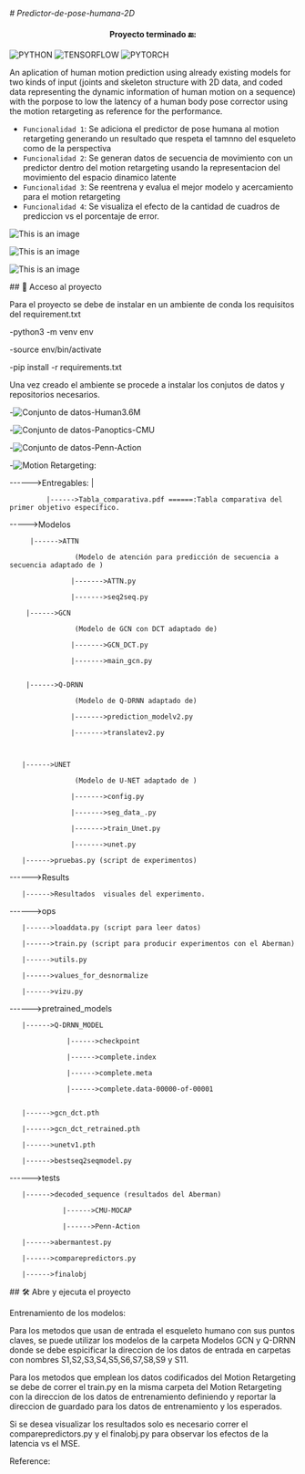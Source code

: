 <em> # Predictor-de-pose-humana-2D </em>
<h4 align="center">
 Proyecto terminado 🔚:
</h4>

![PYTHON](https://badgen.net/badge/python/3.7/blue?icon=github)
![TENSORFLOW](https://badgen.net/badge/TF/1.15.5/cyan?icon=github)
![PYTORCH](https://badgen.net/badge/PyTorch/1.6/orange?icon=github)

An aplication of human motion prediction using already existing models for two kinds of input (joints and skeleton structure with 2D data, and coded data representing the dynamic information of human motion on a sequence) with the porpose to low the latency 
of a human body pose corrector using the motion retargeting as reference for the performance.


- `Funcionalidad 1`: Se adiciona el predictor de pose humana al motion retargeting generando un resultado que respeta el tamnno del esqueleto como de la perspectiva
- `Funcionalidad 2`: Se generan datos de secuencia de movimiento con un predictor dentro del motion retargeting usando la representacion del movimiento del espacio dinamico latente
- `Funcionalidad 3`: Se reentrena y evalua el mejor modelo y acercamiento para el motion retargeting
- `Funcionalidad 4`: Se visualiza el efecto de la cantidad de cuadros de prediccion vs el porcentaje de error.


![This is an image](https://github.com/Chr1sus/Predictor-de-pose-humana-2D/blob/master/Results/gcnmethodsv2.gif?raw=true)

![This is an image](https://github.com/Chr1sus/Predictor-de-pose-humana-2D/blob/master/Results/fourmethodsv2.gif?raw=true)

![This is an image](https://github.com/Chr1sus/Predictor-de-pose-humana-2D/blob/master/Results/FINALOBJT.png)
 

\## 📁 Acceso al proyecto

Para el proyecto se debe de instalar en un ambiente de conda los requisitos del requirement.txt

-python3 -m venv env

-source env/bin/activate

-pip install -r requirements.txt


Una vez creado el ambiente se procede a instalar los conjutos de datos y repositorios necesarios.

-![Conjunto de datos-Human3.6M](https://github.com/kotaro-inoue/human3.6m_downloader)

-![Conjunto de datos-Panoptics-CMU](https://github.com/CMU-Perceptual-Computing-Lab/panoptic-toolbox)

-![Conjunto de datos-Penn-Action](https://github.com/dreamdragon/PennAction)

-![Motion Retargeting:](https://github.com/ChrisWu1997/2D-Motion-Retargeting)


------>Entregables:
             |
             
             |------>Tabla_comparativa.pdf ======:Tabla comparativa del primer objetivo específico.


----->Modelos

         |------>ATTN
                    
                    (Modelo de atención para predicción de secuencia a secuencia adaptado de )
                    
                   |------->ATTN.py
                   
                   |------->seq2seq.py
                   
        |------>GCN
                    
                    (Modelo de GCN con DCT adaptado de)
                    
                   |------->GCN_DCT.py
                   
                   |------->main_gcn.py
                   
                   
        |------>Q-DRNN
                    
                    (Modelo de Q-DRNN adaptado de)
                    
                   |------->prediction_modelv2.py
                   
                   |------->translatev2.py
                   
                  
       
       |------>UNET
                    
                    (Modelo de U-NET adaptado de )
                    
                   |------->config.py
                   
                   |------->seg_data_.py
                   
                   |------->train_Unet.py
                   
                   |------->unet.py
                   
       |------>pruebas.py (script de experimentos)
             
         
------>Results
         
       |------>Resultados  visuales del experimento. 
       
       
------>ops
         
       |------>loaddata.py (script para leer datos)
       
       |------>train.py (script para producir experimentos con el Aberman)
       
       |------>utils.py
       
       |------>values_for_desnormalize
       
       |------>vizu.py
       
 ------>pretrained_models
         
       |------>Q-DRNN_MODEL
       
                  |------>checkpoint
                  
                  |------>complete.index
                  
                  |------>complete.meta
                  
                  |------>complete.data-00000-of-00001
                  
       
       |------>gcn_dct.pth
       
       |------>gcn_dct_retrained.pth
       
       |------>unetv1.pth
       
       |------>bestseq2seqmodel.py
       
------>tests
         
       |------>decoded_sequence (resultados del Aberman)
                  
                 |------>CMU-MOCAP
                 
                 |------>Penn-Action
       
       |------>abermantest.py
       
       |------>comparepredictors.py
       
       |------>finalobj
       




\## 🛠️ Abre y ejecuta el proyecto

Entrenamiento de los modelos: 

Para los metodos que usan de entrada el esqueleto humano con sus puntos claves, se puede utilizar los modelos de la carpeta Modelos GCN y Q-DRNN donde se debe espicificar la direccion de los datos de entrada en carpetas con nombres S1,S2,S3,S4,S5,S6,S7,S8,S9 y S11.

Para los metodos que emplean los datos codificados del Motion Retargeting se debe de correr el train.py en la misma carpeta del Motion Retargeting con la direccion de los datos de entrenamiento definiendo y reportar la direccion de guardado para los datos de entrenamiento y los esperados.

Si se desea visualizar los resultados solo es necesario correr el comparepredictors.py y el finalobj.py para observar los efectos de la latencia vs el MSE.


Reference:

    
    
                                                                                                                                                                                                           

     
     
     

           
